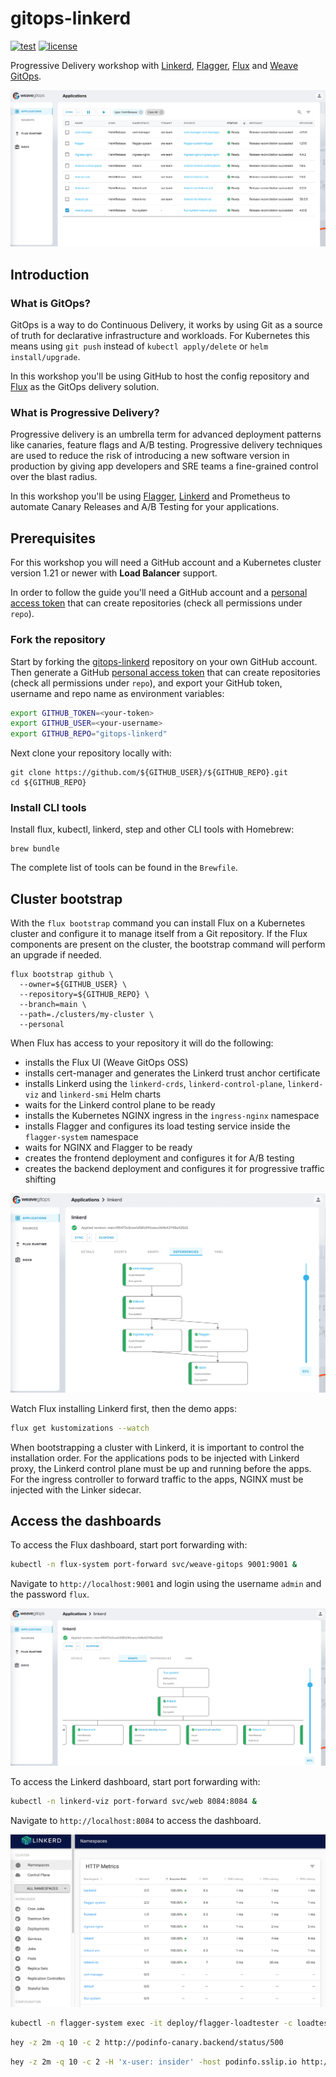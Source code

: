 # gitops-linkerd

[![test](https://github.com/stefanprodan/gitops-linkerd/workflows/test/badge.svg)](https://github.com/stefanprodan/gitops-linkerd/actions)
[![license](https://img.shields.io/github/license/stefanprodan/gitops-linkerd.svg)](https://github.com/stefanprodan/gitops-linkerd/blob/main/LICENSE)

Progressive Delivery workshop with [Linkerd](https://github.com/linkerd/linkerd2),
[Flagger](https://github.com/fluxcd/flagger), [Flux](https://github.com/fluxcd/flux)
and [Weave GitOps](https://github.com/weaveworks/weave-gitops).

![flux-ui](docs/screens/wego-apps.png)

## Introduction

### What is GitOps?

GitOps is a way to do Continuous Delivery, it works by using Git as a source of truth
for declarative infrastructure and workloads.
For Kubernetes this means using `git push` instead of `kubectl apply/delete` or `helm install/upgrade`.

In this workshop you'll be using GitHub to host the config repository and [Flux](https://fluxcd.io)
as the GitOps delivery solution.

### What is Progressive Delivery?

Progressive delivery is an umbrella term for advanced deployment patterns like canaries, feature flags and A/B testing.
Progressive delivery techniques are used to reduce the risk of introducing a new software version in production
by giving app developers and SRE teams a fine-grained control over the blast radius.

In this workshop you'll be using [Flagger](https://flagger.app), [Linkerd](https://github.com/linkerd/linkerd2) and
Prometheus to automate Canary Releases and A/B Testing for your applications.

## Prerequisites

For this workshop you will need a GitHub account and a Kubernetes cluster version 1.21
or newer with **Load Balancer** support.

In order to follow the guide you'll need a GitHub account and a
[personal access token](https://help.github.com/en/github/authenticating-to-github/creating-a-personal-access-token-for-the-command-line)
that can create repositories (check all permissions under `repo`).

### Fork the repository

Start by forking the [gitops-linkerd](https://github.com/stefanprodan/gitops-linkerd)
repository on your own GitHub account.
Then generate a GitHub
[personal access token](https://help.github.com/en/github/authenticating-to-github/creating-a-personal-access-token-for-the-command-line)
that can create repositories (check all permissions under `repo`),
and export your GitHub token, username and repo name as environment variables:

```sh
export GITHUB_TOKEN=<your-token>
export GITHUB_USER=<your-username>
export GITHUB_REPO="gitops-linkerd"
```

Next clone your repository locally with:

```shell
git clone https://github.com/${GITHUB_USER}/${GITHUB_REPO}.git
cd ${GITHUB_REPO}
```

### Install CLI tools

Install flux, kubectl, linkerd, step and other CLI tools with Homebrew:

```shell
brew bundle
```

The complete list of tools can be found in the `Brewfile`.

## Cluster bootstrap

With the `flux bootstrap` command you can install Flux on a Kubernetes cluster and configure
it to manage itself from a Git repository. If the Flux components are present on the cluster,
the bootstrap command will perform an upgrade if needed.

```shell
flux bootstrap github \
  --owner=${GITHUB_USER} \
  --repository=${GITHUB_REPO} \
  --branch=main \
  --path=./clusters/my-cluster \
  --personal
```

When Flux has access to your repository it will do the following:

* installs the Flux UI (Weave GitOps OSS)
* installs cert-manager and generates the Linkerd trust anchor certificate
* installs Linkerd  using the `linkerd-crds`, `linkerd-control-plane`, `linkerd-viz` and `linkerd-smi` Helm charts
* waits for the Linkerd control plane to be ready
* installs the Kubernetes NGINX ingress in the `ingress-nginx` namespace
* installs Flagger and configures its load testing service inside the `flagger-system` namespace
* waits for NGINX and Flagger to be ready
* creates the frontend deployment and configures it for A/B testing
* creates the backend deployment and configures it for progressive traffic shifting

![flux-ui](docs/screens/wego-deps.png)

Watch Flux installing Linkerd first, then the demo apps:

```bash
flux get kustomizations --watch
```

When bootstrapping a cluster with Linkerd, it is important to control the installation order.
For the applications pods to be injected with Linkerd proxy,
the Linkerd control plane must be up and running before the apps.
For the ingress controller to forward traffic to the apps, NGINX must be injected with the Linker sidecar.

## Access the dashboards

To access the Flux dashboard, start port forwarding with:

```sh
kubectl -n flux-system port-forward svc/weave-gitops 9001:9001 &
```

Navigate to `http://localhost:9001` and login using the username `admin` and the password `flux`.

![flux-ui](docs/screens/wego-linkerd.png)

To access the Linkerd dashboard, start port forwarding with:

```sh
kubectl -n linkerd-viz port-forward svc/web 8084:8084 &
```

Navigate to `http://localhost:8084` to access the dashboard.

![linkerd-ui](docs/screens/linkerd-metrics.png)

```sh
kubectl -n flagger-system exec -it deploy/flagger-loadtester -c loadtester -- sh
```

```sh
hey -z 2m -q 10 -c 2 http://podinfo-canary.backend/status/500
```

```sh
hey -z 2m -q 10 -c 2 -H 'x-user: insider' -host podinfo.sslip.io http://ingress-nginx-controller.ingress-nginx/status/500
```
